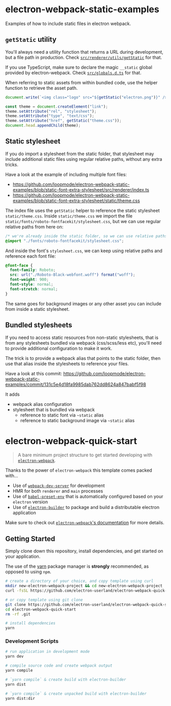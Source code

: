 # electron-webpack-static-examples

Examples of how to include static files in electron webpack.

## `getStatic` utility

You'll always need a utility function that returns a URL during development, but a file path in production. Check [`src/renderer/utils/getStatic`](./src/renderer/utils/getStatic) for that.

If you use TypeScript, make sure to declare the magic `__static` global provided by electron-webpack. Check [`src/globals.d.ts`](./src/globals.d.ts) for that.

When referring to static assets from within bundled code, use the helper function to retrieve the asset path.

```javascript
document.write(`<img class="logo" src="${getStatic("electron.png")}" />`);

const theme = document.createElement("link");
theme.setAttribute("rel", "stylesheet");
theme.setAttribute("type", "text/css");
theme.setAttribute("href", getStatic("theme.css"));
document.head.appendChild(theme);
```

## Static stylesheet

If you do import a stylesheet from the static folder, that stylesheet may include additional static files using regular relative paths, without any extra tricks.

Have a look at the example of including multiple font files:

- https://github.com/loopmode/electron-webpack-static-examples/blob/static-font-extra-stylesheet/src/renderer/index.ts
- https://github.com/loopmode/electron-webpack-static-examples/blob/static-font-extra-stylesheet/static/theme.css

The index file uses the `getStatic` helper to reference the static stylesheet `static/theme.css`.
Inside `static/theme.css` we import the file `static/fonts/roboto-fontfacekit/stylesheet.css`, but we can use regular relative paths from here on:

```css
/* we're already inside the static folder, so we can use relative paths as usual */
@import "./fonts/roboto-fontfacekit/stylesheet.css";
```

And inside the font's `stylesheet.css`, we can keep using relative paths and reference each font file:

```css
@font-face {
  font-family: Roboto;
  src: url("./Roboto-Black-webfont.woff") format("woff");
  font-weight: 900;
  font-style: normal;
  font-stretch: normal;
}
```

The same goes for background images or any other asset you can include from inside a static stylesheet.

## Bundled stylesheets

If you need to access static resources fron non-static stylesheets, that is from any stylesheets bundled via webpack (css/scss/less etc), you'll need to provide additional configuration to make it work.

The trick is to provide a webpack alias that points to the static folder, then use that alias inside the stylesheets to reference your files.

Have a look at this commit: https://github.com/loopmode/electron-webpack-static-examples/commit/131c5e4d18fa9985dab762dd8624a847babf5f98

It adds

- webpack alias configuration
- stylesheet that is bundled via webpack
  - reference to static font via `~static` alias
  - reference to static background image via `~static` alias

# electron-webpack-quick-start

> A bare minimum project structure to get started developing with [`electron-webpack`](https://github.com/electron-userland/electron-webpack).

Thanks to the power of `electron-webpack` this template comes packed with...

- Use of [`webpack-dev-server`](https://github.com/webpack/webpack-dev-server) for development
- HMR for both `renderer` and `main` processes
- Use of [`babel-preset-env`](https://github.com/babel/babel-preset-env) that is automatically configured based on your `electron` version
- Use of [`electron-builder`](https://github.com/electron-userland/electron-builder) to package and build a distributable electron application

Make sure to check out [`electron-webpack`'s documentation](https://webpack.electron.build/) for more details.

## Getting Started

Simply clone down this repository, install dependencies, and get started on your application.

The use of the [yarn](https://yarnpkg.com/) package manager is **strongly** recommended, as opposed to using `npm`.

```bash
# create a directory of your choice, and copy template using curl
mkdir new-electron-webpack-project && cd new-electron-webpack-project
curl -fsSL https://github.com/electron-userland/electron-webpack-quick-start/archive/master.tar.gz | tar -xz --strip-components 1

# or copy template using git clone
git clone https://github.com/electron-userland/electron-webpack-quick-start.git
cd electron-webpack-quick-start
rm -rf .git

# install dependencies
yarn
```

### Development Scripts

```bash
# run application in development mode
yarn dev

# compile source code and create webpack output
yarn compile

# `yarn compile` & create build with electron-builder
yarn dist

# `yarn compile` & create unpacked build with electron-builder
yarn dist:dir
```

